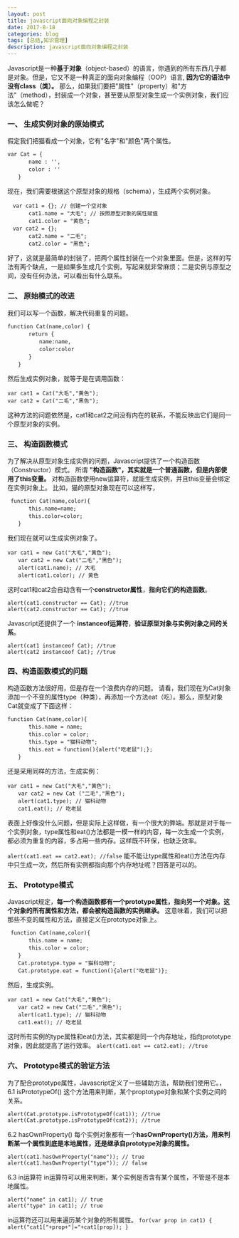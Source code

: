 ```yaml
---
layout: post
title: javascript面向对象编程之封装
date: 2017-8-18
categories: blog
tags: [总结,知识管理]
description: javascript面向对象编程之封装
---
```


Javascript是一种**基于对象**（object-based）的语言，你遇到的所有东西几乎都是对象。但是，它又不是一种真正的面向对象编程（OOP）语言, **因为它的语法中没有class（类）。**
那么，如果我们要把"属性"（property）和"方法"（method），封装成一个对象，甚至要从原型对象生成一个实例对象，我们应该怎么做呢？
<!--more-->

### 一、 生成实例对象的原始模式
假定我们把猫看成一个对象，它有"名字"和"颜色"两个属性。
```
var Cat = {
　　　　name : '',
　　　　color : ''
　　}
```
                               
现在，我们需要根据这个原型对象的规格（schema），生成两个实例对象。

```
　var cat1 = {}; // 创建一个空对象
　　　　cat1.name = "大毛"; // 按照原型对象的属性赋值
　　　　cat1.color = "黄色";
　var cat2 = {};
　　　　cat2.name = "二毛";
　　　　cat2.color = "黑色";
```
好了，这就是最简单的封装了，把两个属性封装在一个对象里面。但是，这样的写法有两个缺点，一是如果多生成几个实例，写起来就非常麻烦；二是实例与原型之间，没有任何办法，可以看出有什么联系。

### 二、 原始模式的改进
我们可以写一个函数，解决代码重复的问题。
```
function Cat(name,color) {
　　　　return {
　　　　　　name:name,
　　　　　　color:color
　　　　}
　　}
```
然后生成实例对象，就等于是在调用函数：
```
var cat1 = Cat("大毛","黄色");
var cat2 = Cat("二毛","黑色");
```
这种方法的问题依然是，cat1和cat2之间没有内在的联系，不能反映出它们是同一个原型对象的实例。

### 三、 构造函数模式

为了解决从原型对象生成实例的问题，Javascript提供了一个构造函数（Constructor）模式。
所谓 **"构造函数"，其实就是一个普通函数，但是内部使用了this变量。** 对构造函数使用new运算符，就能生成实例，并且this变量会绑定在实例对象上。
比如，猫的原型对象现在可以这样写，
```
 function Cat(name,color){
　　　　this.name=name;
　　　　this.color=color;
　　}
```

我们现在就可以生成实例对象了。

```
var cat1 = new Cat("大毛","黄色");
　　var cat2 = new Cat("二毛","黑色");
　　alert(cat1.name); // 大毛
　　alert(cat1.color); // 黄色
```

这时cat1和cat2会自动含有一个**constructor属性**，**指向它们的构造函数**。

```
alert(cat1.constructor == Cat); //true
alert(cat2.constructor == Cat); //true
```

Javascript还提供了一个 **instanceof运算符**，**验证原型对象与实例对象之间的关系**。

```
alert(cat1 instanceof Cat); //true
alert(cat2 instanceof Cat); //true
```
    
### 四、构造函数模式的问题

构造函数方法很好用，但是存在一个浪费内存的问题。
请看，我们现在为Cat对象添加一个不变的属性type（种类），再添加一个方法eat（吃）。那么，原型对象Cat就变成了下面这样：

```
function Cat(name,color){
　　　　this.name = name;
　　　　this.color = color;
　　　　this.type = "猫科动物";
　　　　this.eat = function(){alert("吃老鼠");};
　　}
```

还是采用同样的方法，生成实例：

 ```
 var cat1 = new Cat("大毛","黄色");
 　　var cat2 = new Cat ("二毛","黑色");
 　　alert(cat1.type); // 猫科动物
 　　cat1.eat(); // 吃老鼠
 ```
 
表面上好像没什么问题，但是实际上这样做，有一个很大的弊端。那就是对于每一个实例对象，type属性和eat()方法都是一模一样的内容，每一次生成一个实例，都必须为重复的内容，多占用一些内存。这样既不环保，也缺乏效率。

`alert(cat1.eat == cat2.eat); //false`
能不能让type属性和eat()方法在内存中只生成一次，然后所有实例都指向那个内存地址呢？回答是可以的。

### 五、 Prototype模式
Javascript规定，**每一个构造函数都有一个prototype属性，指向另一个对象。这个对象的所有属性和方法，都会被构造函数的实例继承。**
这意味着，我们可以把那些不变的属性和方法，直接定义在prototype对象上。

```
 function Cat(name,color){
　　　　this.name = name;
　　　　this.color = color;
　　}
　　Cat.prototype.type = "猫科动物";
　　Cat.prototype.eat = function(){alert("吃老鼠")};
```
               
然后，生成实例。

```
var cat1 = new Cat("大毛","黄色");
　　var cat2 = new Cat("二毛","黑色");
　　alert(cat1.type); // 猫科动物
　　cat1.eat(); // 吃老鼠
```

这时所有实例的type属性和eat()方法，其实都是同一个内存地址，指向prototype对象，因此就提高了运行效率。
`alert(cat1.eat == cat2.eat); //true`

### 六、 Prototype模式的验证方法

为了配合prototype属性，Javascript定义了一些辅助方法，帮助我们使用它。，
6.1 isPrototypeOf()
这个方法用来判断，某个proptotype对象和某个实例之间的关系。

```
alert(Cat.prototype.isPrototypeOf(cat1)); //true
alert(Cat.prototype.isPrototypeOf(cat2)); //true
```
    
6.2 hasOwnProperty()
每个实例对象都有一个**hasOwnProperty()方法，用来判断某一个属性到底是本地属性，还是继承自prototype对象的属性。**
```
alert(cat1.hasOwnProperty("name")); // true
alert(cat1.hasOwnProperty("type")); // false
```
    
6.3 in运算符
in运算符可以用来判断，某个实例是否含有某个属性，不管是不是本地属性。
```
alert("name" in cat1); // true
alert("type" in cat1); // true
```
in运算符还可以用来遍历某个对象的所有属性。
`for(var prop in cat1) { alert("cat1["+prop+"]="+cat1[prop]); }`